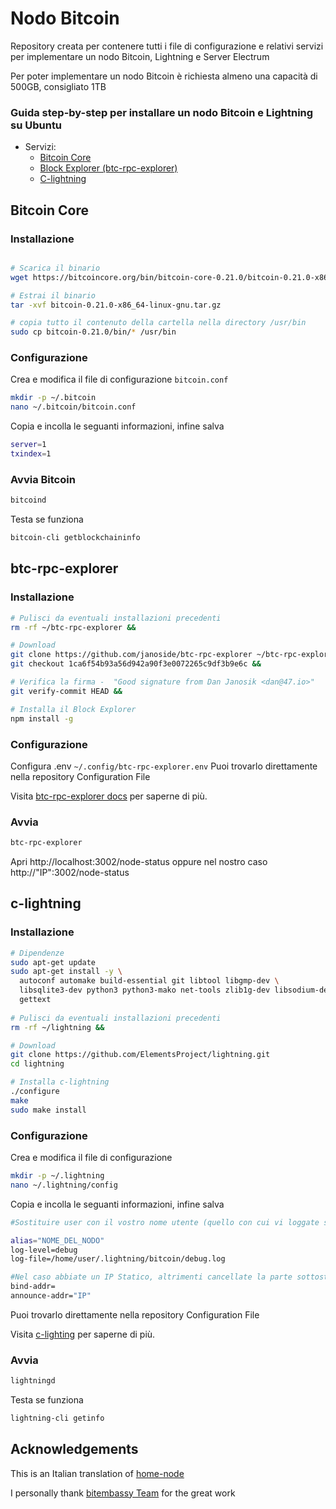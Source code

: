 # Nodo Bitcoin

Repository creata per contenere tutti i file di configurazione e relativi servizi per implementare un nodo Bitcoin, Lightning e Server Electrum

Per poter implementare un nodo Bitcoin è richiesta almeno una capacità di 500GB, consigliato 1TB

### Guida step-by-step per installare un nodo Bitcoin e Lightning su Ubuntu
* Servizi:
  * [Bitcoin Core](#bitcoin-core)
  * [Block Explorer (btc-rpc-explorer)](#btc-rpc-explorer)
  * [C-lightning](#c-lightning)

## Bitcoin Core

### Installazione
```bash

# Scarica il binario
wget https://bitcoincore.org/bin/bitcoin-core-0.21.0/bitcoin-0.21.0-x86_64-linux-gnu.tar.gz

# Estrai il binario
tar -xvf bitcoin-0.21.0-x86_64-linux-gnu.tar.gz

# copia tutto il contenuto della cartella nella directory /usr/bin
sudo cp bitcoin-0.21.0/bin/* /usr/bin
```
### Configurazione
Crea e modifica il file di configurazione `bitcoin.conf`

```bash
mkdir -p ~/.bitcoin
nano ~/.bitcoin/bitcoin.conf
```
Copia e incolla le seguanti informazioni, infine salva
```bash
server=1
txindex=1
```

### Avvia Bitcoin
```bash
bitcoind
```

Testa se funziona
```bash
bitcoin-cli getblockchaininfo
```

## btc-rpc-explorer

### Installazione
```bash
# Pulisci da eventuali installazioni precedenti
rm -rf ~/btc-rpc-explorer &&

# Download
git clone https://github.com/janoside/btc-rpc-explorer ~/btc-rpc-explorer && cd ~/btc-rpc-explorer &&
git checkout 1ca6f54b93a56d942a90f3e0072265c9df3b9e6c &&

# Verifica la firma -  "Good signature from Dan Janosik <dan@47.io>"
git verify-commit HEAD &&

# Installa il Block Explorer
npm install -g
```

### Configurazione

Configura .env `~/.config/btc-rpc-explorer.env` 
Puoi trovarlo direttamente nella repository Configuration File 

Visita [btc-rpc-explorer docs](https://github.com/janoside/btc-rpc-explorer) per saperne di più.

### Avvia
```bash
btc-rpc-explorer
```

Apri http://localhost:3002/node-status oppure nel nostro caso http://"IP":3002/node-status


## c-lightning

### Installazione
```bash
# Dipendenze
sudo apt-get update
sudo apt-get install -y \
  autoconf automake build-essential git libtool libgmp-dev \
  libsqlite3-dev python3 python3-mako net-tools zlib1g-dev libsodium-dev \
  gettext
  
# Pulisci da eventuali installazioni precedenti
rm -rf ~/lightning &&

# Download
git clone https://github.com/ElementsProject/lightning.git
cd lightning

# Installa c-lightning
./configure
make
sudo make install
```

### Configurazione

Crea e modifica il file di configurazione

```bash
mkdir -p ~/.lightning
nano ~/.lightning/config
```
Copia e incolla le seguanti informazioni, infine salva
```bash
#Sostituire user con il vostro nome utente (quello con cui vi loggate su linux)

alias="NOME_DEL_NODO"
log-level=debug
log-file=/home/user/.lightning/bitcoin/debug.log

#Nel caso abbiate un IP Statico, altrimenti cancellate la parte sottostante
bind-addr=
announce-addr="IP"
```
Puoi trovarlo direttamente nella repository Configuration File 

Visita [c-lighting](https://github.com/ElementsProject/lightning/) per saperne di più.

### Avvia
```bash
lightningd
```

Testa se funziona
```bash
lightning-cli getinfo
```

## Acknowledgements

This is an Italian translation of [home-node](https://github.com/bitembassy/home-node)

I personally thank [bitembassy Team](https://github.com/bitembassy) for the great work
